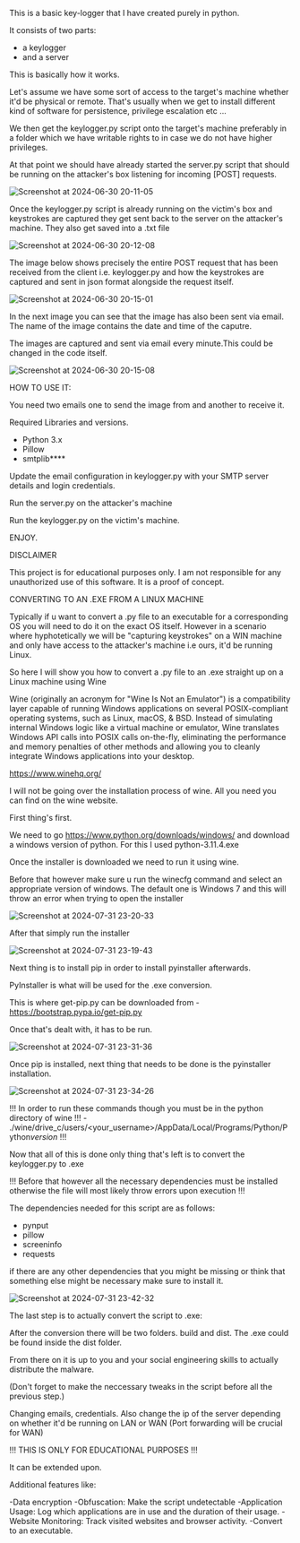 This is a basic key-logger that I have created purely in python.

It consists of two parts:
- a keylogger
- and a server

This is basically how it works.

Let's assume we have some sort of access to the target's  machine whether it'd be physical or remote.
That's usually when we get to install different kind of software for persistence, privilege escalation etc ...

We then get the keylogger.py script onto the target's machine preferably in a folder which we have writable rights to
in case we do not have higher privileges.

At that point we should have already started the server.py script that should be running on the attacker's box 
listening for incoming [POST] requests.


![Screenshot at 2024-06-30 20-11-05](https://github.com/sp3c1fic/keylogger/assets/80251840/7fa8c30c-e982-4758-a825-bdaffc965eb9)

Once the keylogger.py script is already running on the victim's box and keystrokes are captured they get sent back to the server on the attacker's machine. They also get saved into a .txt file



![Screenshot at 2024-06-30 20-12-08](https://github.com/sp3c1fic/keylogger/assets/80251840/28159171-20d1-4948-91b6-ecb3bf66a40a)

The image below shows precisely the entire POST request that has been received from the client i.e. keylogger.py and 
how the keystrokes are captured and sent in json format alongside the request itself. 

![Screenshot at 2024-06-30 20-15-01](https://github.com/sp3c1fic/keylogger/assets/80251840/46207240-47ee-4de3-b8e6-fd9bf052dfa8)


In the next image you can see that the image has also been sent via email. The name of the image contains the date and time of the caputre.

The images are captured and sent via email every minute.This could be changed in the code itself.

![Screenshot at 2024-06-30 20-15-08](https://github.com/sp3c1fic/keylogger/assets/80251840/1d92c4c9-9543-44bd-a06a-6b373e53a52e)


HOW TO USE IT:

You need two emails one to send the image from and another to receive it.

Required Libraries and versions.

- Python 3.x
- Pillow
- smtplib****

Update the email configuration in keylogger.py with your SMTP server details and login credentials.

Run the server.py on the attacker's machine

Run the keylogger.py on the victim's machine.

ENJOY.

DISCLAIMER

This project is for educational purposes only. I am not responsible for any unauthorized use of this software.
It is a proof of concept.


CONVERTING TO AN .EXE FROM A LINUX MACHINE

Typically if u want to convert a .py file to an executable for a corresponding OS you will need to do it on the exact OS itself.
However in a scenario where hyphotetically we will be "capturing keystrokes" on a WIN machine and only have access to the attacker's machine i.e ours, it'd be running Linux.

So here I will show you how to convert a .py file to an .exe straight up on a Linux machine using Wine

Wine (originally an acronym for "Wine Is Not an Emulator") is a compatibility layer capable of running Windows applications on several POSIX-compliant operating systems, such as Linux, macOS, & BSD. Instead of simulating internal Windows logic like a virtual machine or emulator, Wine translates Windows API calls into POSIX calls on-the-fly, eliminating the performance and memory penalties of other methods and allowing you to cleanly integrate Windows applications into your desktop.

https://www.winehq.org/ 

I will not be going over the installation process of wine. All you need you can find on the wine website.

First thing's first.

We need to go https://www.python.org/downloads/windows/ and download a windows version of python.
For this I used python-3.11.4.exe

Once the installer is downloaded we need to run it using wine.

Before that however make sure u run the winecfg command and select an appropriate version of windows.
The default one is Windows 7 and this will throw an error when trying to open the installer 

![Screenshot at 2024-07-31 23-20-33](https://github.com/user-attachments/assets/2fc4c4c4-1a5a-4aec-b195-09978449b05a)

After that simply run the installer 

![Screenshot at 2024-07-31 23-19-43](https://github.com/user-attachments/assets/6055da33-7f53-4461-832c-91950d07ab43)

Next thing is to install pip in order to install pyinstaller afterwards.

PyInstaller is what will be used for the .exe conversion.

This is where get-pip.py can be downloaded from - https://bootstrap.pypa.io/get-pip.py

Once that's dealt with, it has to be run.

![Screenshot at 2024-07-31 23-31-36](https://github.com/user-attachments/assets/cb9f3e20-d5f5-46a3-8332-2f3ec01bd3b9)

Once pip is installed, next thing that needs to be done is the pyinstaller installation.


![Screenshot at 2024-07-31 23-34-26](https://github.com/user-attachments/assets/c39c864c-02bc-4a4f-ba30-940b6d531adb)


!!! In order to run these commands though you must be in the python directory of wine !!! - ./wine/drive_c/users/<your_username>/AppData/Local/Programs/Python/Python*version* !!!

Now that all of this is done only thing that's left is to convert the keylogger.py to .exe

!!! Before that however all the necessary dependencies must be installed otherwise the file will most likely throw errors upon execution !!!

The dependencies needed for this script are as follows:
  - pynput
  - pillow
  - screeninfo
  - requests

if there are any other dependencies that you might be missing or think that something else might be necessary make sure to install it.

![Screenshot at 2024-07-31 23-42-32](https://github.com/user-attachments/assets/c6688e74-7842-41ed-8756-7f991f53379e)

The last step is to actually convert the script to .exe:

After the conversion there will be two folders. build and dist. The .exe could be found inside the dist folder.

From there on it is up to you and your social engineering skills to actually distribute the malware.

(Don't forget to make the neccessary tweaks in the script before all the previous step.)

Changing emails, credentials.
Also change the ip of the server depending on whether it'd be running on LAN or WAN (Port forwarding will be crucial for WAN)

!!! THIS IS ONLY FOR EDUCATIONAL PURPOSES !!!


It can be extended upon.

Additional features like:

-Data encryption
-Obfuscation: Make the script undetectable
-Application Usage: Log which applications are in use and the duration of their usage.
-Website Monitoring: Track visited websites and browser activity.
-Convert to an executable.
